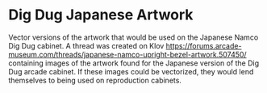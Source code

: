 # Dig Dug Japanese Artwork
Vector versions of the artwork that would be used on the Japanese Namco Dig Dug cabinet. A thread was created on Klov https://forums.arcade-museum.com/threads/japanese-namco-upright-bezel-artwork.507450/ containing images of the artwork found for the Japanese version of the Dig Dug arcade cabinet.  If these images could be vectorized, they would lend themselves to being used on reproduction cabinets. 
